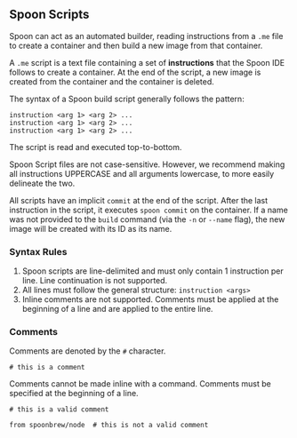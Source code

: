 ## Spoon Scripts

Spoon can act as an automated builder, reading instructions from a `.me` file to create a container and then build a new image from that container.

A `.me` script is a text file containing a set of **instructions** that the Spoon IDE follows to create a container. At the end of the script, a new image is created from the container and the container is deleted. 

The syntax of a Spoon build script generally follows the pattern: 

	instruction <arg 1> <arg 2> ...
	instruction <arg 1> <arg 2> ...
	instruction <arg 1> <arg 2> ...
	
The script is read and executed top-to-bottom. 

Spoon Script files are not case-sensitive. However, we recommend making all instructions UPPERCASE and all arguments lowercase, to more easily delineate the two. 

All scripts have an implicit `commit` at the end of the script. After the last instruction in the script, it executes `spoon commit` on the container. If a name was not provided to the `build` command (via the `-n` or `--name` flag), the new image will be created with its ID as its name. 

### Syntax Rules

1. Spoon scripts are line-delimited and must only contain 1 instruction per line. Line continuation is not supported. 
2. All lines must follow the general structure: `instruction <args>`
3. Inline comments are not supported. Comments must be applied at the beginning of a line and are applied to the entire line. 

### Comments

Comments are denoted by the `#` character. 

	# this is a comment

Comments cannot be made inline with a command. Comments must be specified at the beginning of a line. 

```
# this is a valid comment

from spoonbrew/node  # this is not a valid comment
```